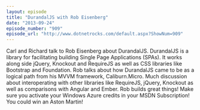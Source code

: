```yaml
---
layout: episode
title: "DurandalJS with Rob Eisenberg"
date: "2013-09-24"
episode_number: "909"
episode_url: "http://www.dotnetrocks.com/default.aspx?ShowNum=909"
---
```


Carl and Richard talk to Rob Eisenberg about DurandalJS. DurandalJS is a library for facilitating building Single Page Applications (SPAs). It works along side jQuery, Knockout and RequireJS as well as CSS libraries like Bootstrap and Foundation. Rob talks about how DurandalJS came to be as a logical path from his MVVM framework, Caliburn.Micro. Much discussion about interoperating with other libraries like RequireJS, jQuery, Knockout as well as comparisons with Angular and Ember. Rob builds great things! Make sure you activate your Windows Azure credits in your MSDN Subscription! You could win an Aston Martin!
